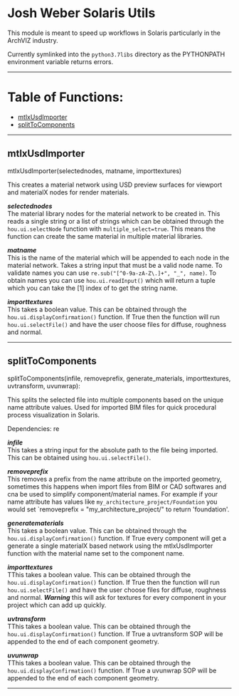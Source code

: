 # Josh Weber Solaris Utils

This module is meant to speed up workflows in Solaris particularly in the ArchVIZ industry.

Currently symlinked into the `python3.7libs` directory as the PYTHONPATH environment variable returns errors.

---

# Table of Functions:
- [mtlxUsdImporter](#mtlxUsdImporter)
- [splitToComponents](#splitToComponents)

---

## mtlxUsdImporter

mtlxUsdImporter(selectednodes, matname, importtextures)

This creates a material network using USD preview surfaces for viewport and materialX nodes for render materials. 

***selectednodes***         
The material library nodes for the material network to be created in. This reads a single string or a list of strings which can be obtained through the `hou.ui.selectNode` function with `multiple_select=true`. This means the function can create the same material in multiple material libraries.

***matname***   
This is the name of the material which will be appended to each node in the material network. Takes a string input that must be a valid node name. To validate names you can use `re.sub("[^0-9a-zA-Z\.]+", "_", name)`. To obtain names you can use `hou.ui.readInput()` which will return a tuple which you can take the [1] index of to get the string name. 

***importtextures***    
This takes a boolean value. This can be obtained through the `hou.ui.displayConfirmation()` function. If True then the function will run `hou.ui.selectFile()` and have the user choose files for diffuse, roughness and normal. 

---

## splitToComponents

splitToComponents(infile, removeprefix, generate_materials, importtextures, uvtransform, uvunwrap):

This splits the selected file into multiple components based on the unique name attribute values. Used for imported BIM files for quick procedural process visualization in Solaris. 

Dependencies: re

***infile***             
This takes a string input for the absolute path to the file being imported. This can be obtained using `hou.ui.selectFile()`.

***removeprefix***            
This removes a prefix from the name attribute on the imported geometry, sometimes this happens when import files from BIM or CAD softwares and cna be used to simplify component/material names. For example if your name attribute has values like `my_architecture_project/Foundation` you would set `removeprefix = "my_architecture_project/" to return 'foundation'.

***generatematerials***                     
This takes a boolean value. This can be obtained through the `hou.ui.displayConfirmation()` function. If True every component will get a generate a single materialX based network using the mtlxUsdImporter function with the material name set to the component name. 

***importtextures***            
TThis takes a boolean value. This can be obtained through the `hou.ui.displayConfirmation()` function. If True then the function will run `hou.ui.selectFile()` and have the user choose files for diffuse, roughness and normal. ***Warning*** this will ask for textures for every component in your project which can add up quickly.

***uvtransform***           
TThis takes a boolean value. This can be obtained through the `hou.ui.displayConfirmation()` function. If True a uvtransform SOP will be appended to the end of each component geometry.

***uvunwrap***            
TThis takes a boolean value. This can be obtained through the `hou.ui.displayConfirmation()` function. If True a uvunwrap SOP will be appended to the end of each component geometry.

---
